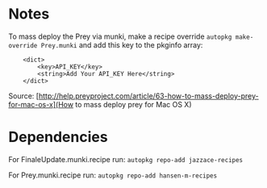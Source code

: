 Notes
=======
To mass deploy the Prey via munki, make a recipe override `autopkg make-override Prey.munki` and add this key to the pkginfo array:

```<key>installer_environment</key>
	<dict>
		<key>API_KEY</key>
		<string>Add Your API_KEY Here</string>
	</dict>
```


Source: [http://help.preyproject.com/article/63-how-to-mass-deploy-prey-for-mac-os-x](How to mass deploy prey for Mac OS X) 



Dependencies 
=======
For FinaleUpdate.munki.recipe run: `autopkg repo-add jazzace-recipes`

For Prey.munki.recipe run: `autopkg repo-add hansen-m-recipes`

